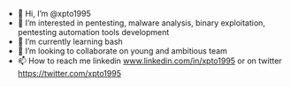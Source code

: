 - 👋 Hi, I’m @xpto1995
- 👀 I’m interested in pentesting, malware analysis, binary exploitation, pentesting automation tools development
- 🌱 I’m currently learning bash
- 💞️ I’m looking to collaborate on young and ambitious team
- 📫 How to reach me linkedin www.linkedin.com/in/xpto1995 or on twitter https://twitter.com/xpto1995

<!---
xpto1995/xpto1995 is a ✨ special ✨ repository because its `README.md` (this file) appears on your GitHub profile.
You can click the Preview link to take a look at your changes.
--->
